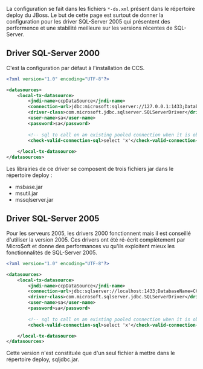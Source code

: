 <!-- --- title: jBoss / Connexion JBoss SQL-Server -->
La configuration se fait dans les fichiers `*-ds.xml` présent dans le répertoire deploy du JBoss. Le but de cette page 
est surtout de donner la configuration pour les driver SQL-Server 2005 qui présentent des performence et une stabilité 
meilleure sur les versions récentes de SQL-Server.

## Driver SQL-Server 2000
C'est la configuration par défaut à l'installation de CCS.

``` xml
<?xml version="1.0" encoding="UTF-8"?>

<datasources>
    <local-tx-datasource>
        <jndi-name>ccpDataSource</jndi-name>
        <connection-url>jdbc:microsoft:sqlserver://127.0.0.1:1433;DatabaseName=CCS44Gb;SelectMethod=cursor</connection-url>
        <driver-class>com.microsoft.jdbc.sqlserver.SQLServerDriver</driver-class>
        <user-name>sa</user-name>
        <password>sa</password>
		
        <!-- sql to call on an existing pooled connection when it is obtained from pool -->
        <check-valid-connection-sql>select 'x'</check-valid-connection-sql>
		
    </local-tx-datasource>
</datasources>
``` 

Les librairies de ce driver se composent de trois fichiers jar dans le répertoire deploy :
  * msbase.jar
  * msutil.jar
  * mssqlserver.jar

## Driver SQL-Server 2005
Pour les serveurs 2005, les drivers 2000 fonctionnent mais il est conseillé d'utiliser la version 2005. Ces drivers ont 
été ré-écrit complètement par Micro$oft et donne des performances vu qu'ils exploitent mieux les fonctionnalités de 
SQL-Server 2005.

``` xml
<?xml version="1.0" encoding="UTF-8"?>

<datasources>
    <local-tx-datasource>
        <jndi-name>ccpDataSource</jndi-name>
        <connection-url>jdbc:sqlserver://localhost:1433;DatabaseName=CCS44Gb;SelectMethod=cursor</connection-url>
        <driver-class>com.microsoft.sqlserver.jdbc.SQLServerDriver</driver-class>
        <user-name>sa</user-name>
        <password>sa</password>
		
        <!-- sql to call on an existing pooled connection when it is obtained from pool -->
        <check-valid-connection-sql>select 'x'</check-valid-connection-sql>

    </local-tx-datasource>
</datasources>
``` 

Cette version n'est constituée que d'un seul fichier à mettre dans le répertoire deploy, sqljdbc.jar.

<!-- --- tags: server, jboss -->